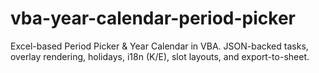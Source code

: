 # vba-year-calendar-period-picker
Excel-based Period Picker &amp; Year Calendar in VBA. JSON-backed tasks, overlay rendering, holidays, i18n (K/E), slot layouts, and export-to-sheet.
